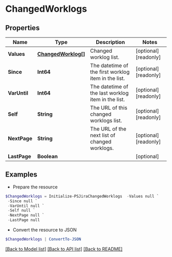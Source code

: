# ChangedWorklogs
## Properties

Name | Type | Description | Notes
------------ | ------------- | ------------- | -------------
**Values** | [**ChangedWorklog[]**](ChangedWorklog.md) | Changed worklog list. | [optional] [readonly] 
**Since** | **Int64** | The datetime of the first worklog item in the list. | [optional] [readonly] 
**VarUntil** | **Int64** | The datetime of the last worklog item in the list. | [optional] [readonly] 
**Self** | **String** | The URL of this changed worklogs list. | [optional] [readonly] 
**NextPage** | **String** | The URL of the next list of changed worklogs. | [optional] [readonly] 
**LastPage** | **Boolean** |  | [optional] 

## Examples

- Prepare the resource
```powershell
$ChangedWorklogs = Initialize-PSJiraChangedWorklogs  -Values null `
 -Since null `
 -VarUntil null `
 -Self null `
 -NextPage null `
 -LastPage null
```

- Convert the resource to JSON
```powershell
$ChangedWorklogs | ConvertTo-JSON
```

[[Back to Model list]](../README.md#documentation-for-models) [[Back to API list]](../README.md#documentation-for-api-endpoints) [[Back to README]](../README.md)


